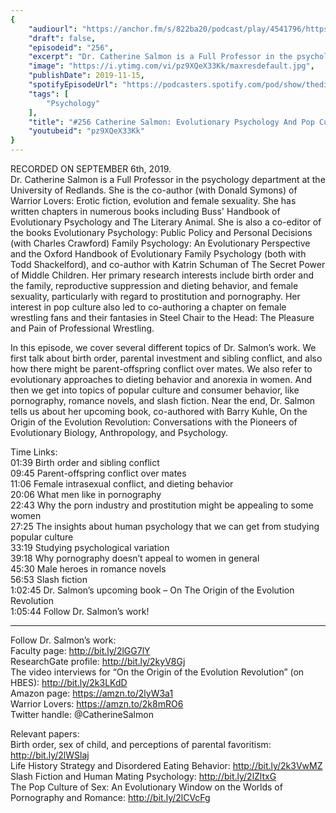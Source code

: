 ```yaml
---
{
	"audiourl": "https://anchor.fm/s/822ba20/podcast/play/4541796/https%3A%2F%2Fd3ctxlq1ktw2nl.cloudfront.net%2Fproduction%2F2019-8-7%2F22706779-44100-2-ca744d73f178d.m4a",
	"draft": false,
	"episodeid": "256",
	"excerpt": "Dr. Catherine Salmon is a Full Professor in the psychology department at the University of Redlands. She is the co-author (with Donald Symons) of Warrior Lovers: Erotic fiction, evolution and female sexuality. She has written chapters in numerous books including Buss' Handbook of Evolutionary Psychology and The Literary Animal. She is also a co-editor of the books Evolutionary Psychology: Public Policy and Personal Decisions (with Charles Crawford) Family Psychology: An Evolutionary Perspective and the Oxford Handbook of Evolutionary Family Psychology (both with Todd Shackelford), and co-author with Katrin Schuman of The Secret Power of Middle Children. Her primary research interests include birth order and the family, reproductive suppression and dieting behavior, and female sexuality, particularly with regard to prostitution and pornography. Her interest in pop culture also led to co-authoring a chapter on female wrestling fans and their fantasies in Steel Chair to the Head: The Pleasure and Pain of Professional Wrestling.",
	"image": "https://i.ytimg.com/vi/pz9XQeX33Kk/maxresdefault.jpg",
	"publishDate": 2019-11-15,
	"spotifyEpisodeUrl": "https://podcasters.spotify.com/pod/show/thedissenter/episodes/256-Catherine-Salmon-Evolutionary-Psychology-And-Pop-Culture-e593t4",
	"tags": [
		"Psychology"
	],
	"title": "#256 Catherine Salmon: Evolutionary Psychology And Pop Culture",
	"youtubeid": "pz9XQeX33Kk"
}
---
```

RECORDED ON SEPTEMBER 6th, 2019.  
Dr. Catherine Salmon is a Full Professor in the psychology department at the University of Redlands. She is the co-author (with Donald Symons) of Warrior Lovers: Erotic fiction, evolution and female sexuality. She has written chapters in numerous books including Buss' Handbook of Evolutionary Psychology and The Literary Animal. She is also a co-editor of the books Evolutionary Psychology: Public Policy and Personal Decisions (with Charles Crawford) Family Psychology: An Evolutionary Perspective and the Oxford Handbook of Evolutionary Family Psychology (both with Todd Shackelford), and co-author with Katrin Schuman of The Secret Power of Middle Children. Her primary research interests include birth order and the family, reproductive suppression and dieting behavior, and female sexuality, particularly with regard to prostitution and pornography. Her interest in pop culture also led to co-authoring a chapter on female wrestling fans and their fantasies in Steel Chair to the Head: The Pleasure and Pain of Professional Wrestling.

In this episode, we cover several different topics of Dr. Salmon’s work. We first talk about birth order, parental investment and sibling conflict, and also how there might be parent-offspring conflict over mates. We also refer to evolutionary approaches to dieting behavior and anorexia in women. And then we get into topics of popular culture and consumer behavior, like pornography, romance novels, and slash fiction. Near the end, Dr. Salmon tells us about her upcoming book, co-authored with Barry Kuhle, On the Origin of the Evolution Revolution: Conversations with the Pioneers of Evolutionary Biology, Anthropology, and Psychology.

Time Links:  
<time>01:39</time> Birth order and sibling conflict  
<time>09:45</time> Parent-offspring conflict over mates  
<time>11:06</time> Female intrasexual conflict, and dieting behavior  
<time>20:06</time> What men like in pornography  
<time>22:43</time> Why the porn industry and prostitution might be appealing to some women  
<time>27:25</time> The insights about human psychology that we can get from studying popular culture  
<time>33:19</time> Studying psychological variation  
<time>39:18</time> Why pornography doesn’t appeal to women in general  
<time>45:30</time> Male heroes in romance novels  
<time>56:53</time> Slash fiction  
<time>1:02:45</time> Dr. Salmon’s upcoming book – On The Origin of the Evolution Revolution  
<time>1:05:44</time> Follow Dr. Salmon’s work!

---

Follow Dr. Salmon’s work:  
Faculty page: http://bit.ly/2lGG7lY  
ResearchGate profile: http://bit.ly/2kyV8Gj  
The video interviews for “On the Origin of the Evolution Revolution” (on HBES): http://bit.ly/2k3LKdD  
Amazon page: https://amzn.to/2lyW3a1  
Warrior Lovers: https://amzn.to/2k8mRO6  
Twitter handle: @CatherineSalmon

Relevant papers:  
Birth order, sex of child, and perceptions of parental favoritism: http://bit.ly/2lWSlaj  
Life History Strategy and Disordered Eating Behavior: http://bit.ly/2k3VwMZ  
Slash Fiction and Human Mating Psychology: http://bit.ly/2lZltxG  
The Pop Culture of Sex: An Evolutionary Window on the Worlds of Pornography and Romance: http://bit.ly/2lCVcFg
